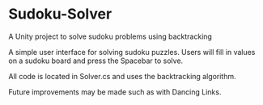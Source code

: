 # Sudoku-Solver
A Unity project to solve sudoku problems using backtracking

A simple user interface for solving sudoku puzzles. Users will fill in values on a sudoku board and press the Spacebar to solve. 

All code is located in Solver.cs and uses the backtracking algorithm.

Future improvements may be made such as with Dancing Links.
